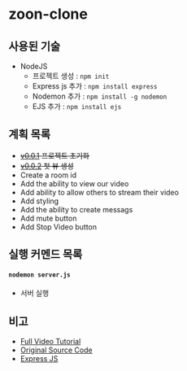 # zoon-clone 

## 사용된 기술
 - NodeJS 
    - 프로젝트 생성 : `npm init`
    - Express js 추가 : `npm install express`
    - Nodemon 추가 : `npm install -g nodemon`
    - EJS 추가 : `npm install ejs`

## 계획 목록
 - ~~[v0.0.1][v0.0.1] 프로젝트 초기화~~
 - ~~[v0.0.2][v0.0.2] 첫 뷰 생성~~
 - Create a room id
 - Add the ability to view our video
 - Add ability to allow others to stream their video
 - Add styling
 - Add the ability to create messags
 - Add mute button
 - Add Stop Video button

## 

## 실행 커멘드 목록

#### `nodemon server.js`
 - 서버 실행




## 비고 
 - [Full Video Tutorial][vid]
 - [Original Source Code][github]
 - [Express JS][express]


[v0.0.1]: http://ginno.synology.me:3000/EDUCATION/zoone-clone/src/v0.0.1
[v0.0.2]: http://ginno.synology.me:3000/EDUCATION/zoone-clone/src/v0.0.2

[vid]: https://www.youtube.com/watch?v=ZVznzY7EjuY
[github]: https://github.com/CleverProgrammers/nodejs-zoom-clone
[express]: https://expressjs.com